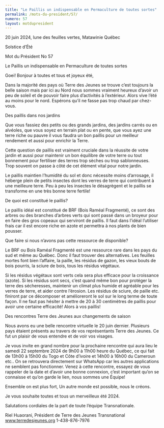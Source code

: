 ```yaml
---
title: "Le Paillis un indispensable en Permaculture de toutes sortes"
permalink: /mots-du-president/57/
numero: 57
layout: motdupresident
---
```

20 juin 2024, lune des feuilles vertes, Matawinie Québec

Solstice d’Été

Mot du Président No 57

Le Paillis un indispensable en Permaculture de toutes sortes

Goei! Bonjour à toutes et tous et joyeux été,

Dans la majorité des pays où Terre des Jeunes se trouve c’est toujours la belle saison mais par ici au Nord nous sommes vraiment heureux d’avoir un peu de soleil et de pouvoir faire plus d’activités à l’extérieur. Alors vive l’été au moins pour le nord. Espérons qu’il ne fasse pas trop chaud par chez-vous.

Des paillis dans nos jardins

Que vous fassiez des petits ou des grands jardins, des jardins carrés ou en alvéoles, que vous soyez en terrain plat ou en pente, que vous ayez une terre riche ou pauvre il vous faudra un bon paillis pour un meilleur rendement et aussi pour enrichir la Terre.

Cette question de paillis est vraiment cruciale dans la réussite de votre jardin et aussi pour maintenir un bon équilibre de votre terre ou tout bonnement pour fertiliser des terres trop sèches ou trop sablonneuses. Trop souvent on passe à côté de cet élément vital pour notre jardin.

Le paillis maintien l’humidité du sol et donc nécessite moins d’arrosage, il héberge plein de petits insectes dont les verres de terre qui contribuent à une meilleure terre. Peu à peu les insectes le désagrègent et le paillis se transforme en une très bonne terre fertile!

De quoi est constitué le paillis?

Le paillis idéal est constitué de BRF (Bois Raméal Fragmenté), ce sont des arbres ou des branches d’arbres verts qui sont passé dans un broyeur pour en faire des gros copeaux qui serviront de paillis. Il faut dans l’idéal l’utiliser frais car il est encore riche en azote et permettra à nos plants de bien pousser.

Que faire si nous n’avons pas cette ressource de disponible?

Le BRF ou Bois Raméal Fragmenté est une ressource rare dans les pays du sud et même au Québec. Donc il faut trouver des alternatives. Les feuilles mortes font bien l’affaire, la paille, les résidus de gazon, les vieux bouts de bois pourris, la sciure de bois, tous les résidus végétaux.

Si les résidus végétaux sont verts cela sera plus efficace pour la croissance (azote). Si les résidus sont secs, c’est quand même bon pour protéger la terre des sécheresses, maintenir un climat plus humide et agréable pour les verres de terre, et aider contre l’érosion. Les résidus de sciure, de paille etc. finiront par ce décomposer et amélioreront le sol sur le long terme de toute façon. Il ne faut pas hésiter à mettre de 20 à 30 centimètres de paillis pour avoir une certaine efficacité! Alors à vos paillis!

Des rencontres Terre des Jeunes aux changements de saison

Nous avons eu une belle rencontre virtuelle le 20 juin dernier. Plusieurs pays étaient présents au travers de vos représentants Terre des Jeunes. Ce fut un plaisir de vous entendre et de voir vos visages.

Je vous invite en grand nombre pour la prochaine rencontre qui aura lieu le samedi 22 septembre 2024 de 9h00 à 11h00 heure du Québec, ce qui fait de 13h00 à 15h00 du Togo et Côte d’ivoire et 14h00 à 16h00 du Cameroun etc.. On se retrouvera directement sur WhatsApp car les autres applications ne semblent pas fonctionner. Venez à cette rencontre, essayez de vous rappeler de la date et d’avoir une bonne connexion, c’est important qu’on se connaisse et qu’on garde le lien, nous sommes une Équipe!

Ensemble on est plus fort, Un autre monde est possible, nous le créons.

Je vous souhaite toutes et tous un merveilleux été 2024.

Salutations cordiales de la part de toute l’équipe Transnationale.

Riel Huaorani, Président de Terre des Jeunes Transnational www.terredesjeunes.org 1-438-876-7976
